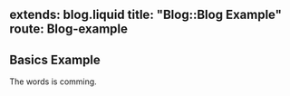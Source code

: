 extends: blog.liquid
title: "Blog::Blog Example"
route: Blog-example
---

## Basics Example

The words is comming.
